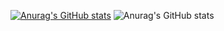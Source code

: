 [![Anurag's GitHub stats](https://github-readme-stats.vercel.app/api?username=IcaroM-CdC)](https://github.com/anuraghazra/github-readme-stats)
![Anurag's GitHub stats](https://github-readme-stats.vercel.app/api?username=IcaroM-CdC&show_icons=true&theme=dark)
